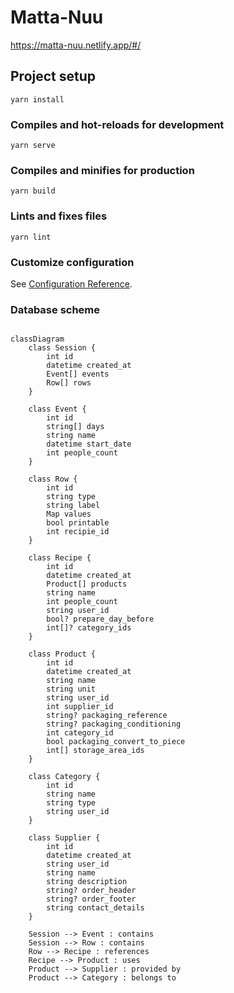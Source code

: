 # Matta-Nuu

https://matta-nuu.netlify.app/#/

## Project setup

```
yarn install
```

### Compiles and hot-reloads for development

```
yarn serve
```

### Compiles and minifies for production

```
yarn build
```

### Lints and fixes files

```
yarn lint
```

### Customize configuration

See [Configuration Reference](https://cli.vuejs.org/config/).

### Database scheme

```mermaid

classDiagram
    class Session {
        int id
        datetime created_at
        Event[] events
        Row[] rows
    }

    class Event {
        int id
        string[] days
        string name
        datetime start_date
        int people_count
    }

    class Row {
        int id
        string type
        string label
        Map values
        bool printable
        int recipie_id
    }

    class Recipe {
        int id
        datetime created_at
        Product[] products
        string name
        int people_count
        string user_id
        bool? prepare_day_before
        int[]? category_ids
    }

    class Product {
        int id
        datetime created_at
        string name
        string unit
        string user_id
        int supplier_id
        string? packaging_reference
        string? packaging_conditioning
        int category_id
        bool packaging_convert_to_piece
        int[] storage_area_ids
    }

    class Category {
        int id
        string name
        string type
        string user_id
    }

    class Supplier {
        int id
        datetime created_at
        string user_id
        string name
        string description
        string? order_header
        string? order_footer
        string contact_details
    }

    Session --> Event : contains
    Session --> Row : contains
    Row --> Recipe : references
    Recipe --> Product : uses
    Product --> Supplier : provided by
    Product --> Category : belongs to

```
